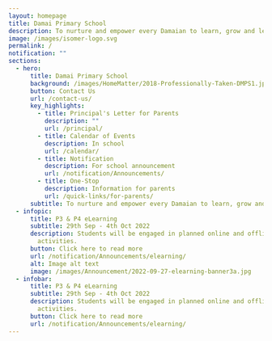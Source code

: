 ```yaml
---
layout: homepage
title: Damai Primary School
description: To nurture and empower every Damaian to learn, grow and lead.
image: /images/isomer-logo.svg
permalink: /
notification: ""
sections:
  - hero:
      title: Damai Primary School
      background: /images/HomeMatter/2018-Professionally-Taken-DMPS1.jpg
      button: Contact Us
      url: /contact-us/
      key_highlights:
        - title: Principal's Letter for Parents
          description: ""
          url: /principal/
        - title: Calendar of Events
          description: In school
          url: /calendar/
        - title: Notification
          description: For school announcement
          url: /notification/Announcements/
        - title: One-Stop
          description: Information for parents
          url: /quick-links/for-parents/
      subtitle: To nurture and empower every Damaian to learn, grow and lead
  - infopic:
      title: P3 & P4 eLearning
      subtitle: 29th Sep - 4th Oct 2022
      description: Students will be engaged in planned online and offline learning
        activities.
      button: Click here to read more
      url: /notification/Announcements/elearning/
      alt: Image alt text
      image: /images/Announcement/2022-09-27-elearning-banner3a.jpg
  - infobar:
      title: P3 & P4 eLearning
      subtitle: 29th Sep - 4th Oct 2022
      description: Students will be engaged in planned online and offline learning
        activities.
      button: Click here to read more
      url: /notification/Announcements/elearning/
---
```

